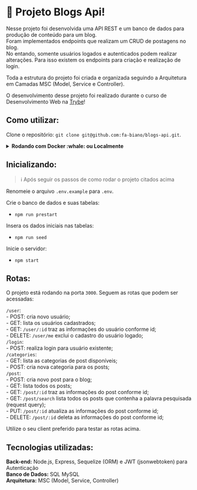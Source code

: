 # 📑 Projeto Blogs Api!

Nesse projeto foi desenvolvida uma API REST e um banco de dados para produção de conteúdo para um blog. </br>
Foram implementados endpoints que realizam um CRUD de postagens no blog. </br>
No entando, somente usuários logados e autenticados podem realizar alterações. Para isso existem os endpoints para criação e realização de login.

Toda a estrutura do projeto foi criada e organizada seguindo a Arquitetura em Camadas MSC (Model, Service e Controller).

O desenvolvimento desse projeto foi realizado durante o curso de Desenvolvimento Web na [Trybe](https://www.betrybe.com/)!

## Como utilizar:

Clone o repositório: `git clone git@github.com:fa-biano/blogs-api.git`.

<details>
  <summary><strong>Rodando com Docker :whale: ou Localmente</strong></summary>
  
  ## 👉 Com Docker
   **⚠ Antes de começar, seu docker-compose precisa estar na versão 1.29 ou superior. [Veja aqui](https://www.digitalocean.com/community/tutorials/how-to-install-and-use-docker-compose-on-ubuntu-20-04-pt) ou [na documentação](https://docs.docker.com/compose/install/) como instalá-lo. No primeiro artigo, você pode substituir onde está com `1.26.0` por `1.29.2`.**
   
   > Rode o serviço `node` com o comando `docker-compose up -d --build`.
  - Esse serviço irá inicializar um container chamado `blogs_api` e outro chamado `blogs_api_db`.
  - A partir daqui você pode rodar o container via CLI ou abri-lo no VS Code.
  
   > :information_source: Use o comando `docker exec -it car_shop bash`.
   
  - Ele te dará acesso ao terminal interativo do container criado pelo compose, que está rodando em segundo plano.

  > :information_source: Instale as dependências [**Caso existam**] com `npm install`
  
  - **⚠ Atenção:** Caso opte por utilizar o Docker, **TODOS** os comandos disponíveis no `package.json` (npm start, npm test, npm run dev, ...) devem ser executados **DENTRO** do container, ou seja, no terminal que aparece após a execução do comando `docker exec` citado acima. 
  
  ## 👉 Sem Docker

  > :information_source: Instale as dependências [**Caso existam**] com `npm install`
  
  - ✨ **Dica:** Para rodar o projeto desta forma, obrigatoriamente você deve ter o `node` instalado em seu computador.
  - ✨ **Dica:** O projeto espera que a versão do `node` utilizada seja a 16.

  <br>  
</details>

## Inicializando:
  > :information_source: Após seguir os passos de como rodar o projeto citados acima

  Renomeie o arquivo `.env.example` para `.env`.

  Crie o banco de dados e suas tabelas:
  - `npm run prestart`

  Insera os dados iniciais nas tabelas:
  - `npm run seed`

  Inicie o servidor:
  - `npm start`

## Rotas:

O projeto está rodando na porta `3000`. Seguem as rotas que podem ser acessadas:

  `/user`: </br>
    - POST: cria novo usuário; </br>
    - GET: lista os usuários cadastrados; </br>
    - GET: `/user/:id` traz as informações do usuário conforme id; </br>
    - DELETE: `/user/me` exclui o cadastro do usuário logado; </br>
  `/login`: </br>
    - POST: realiza login para usuário existente; </br>
  `/categories`: </br>
    - GET: lista as categorias de post disponíveis; </br>
    - POST: cria nova categoria para os posts; </br>
  `/post`: </br>
    - POST: cria novo post para o blog; </br>
    - GET: lista todos os posts; </br>
    - GET: `/post/:id` traz as informações do post conforme id; </br>
    - GET: `/post/search` lista todos os posts que contenha a palavra pesquisada (request query); </br>
    - PUT: `/post/:id` atualiza as informações do post conforme id; </br>
    - DELETE: `/post/:id` deleta as informações do post conforme id; </br>

Utilize o seu client preferido para testar as rotas acima.

## Tecnologias utilizadas:

  **Back-end:** Node.js, Express, Sequelize (ORM) e JWT (jsonwebtoken) para Autenticação </br>
  **Banco de Dados:** SQL MySQL </br>
  **Arquitetura:** MSC (Model, Service, Controller)
